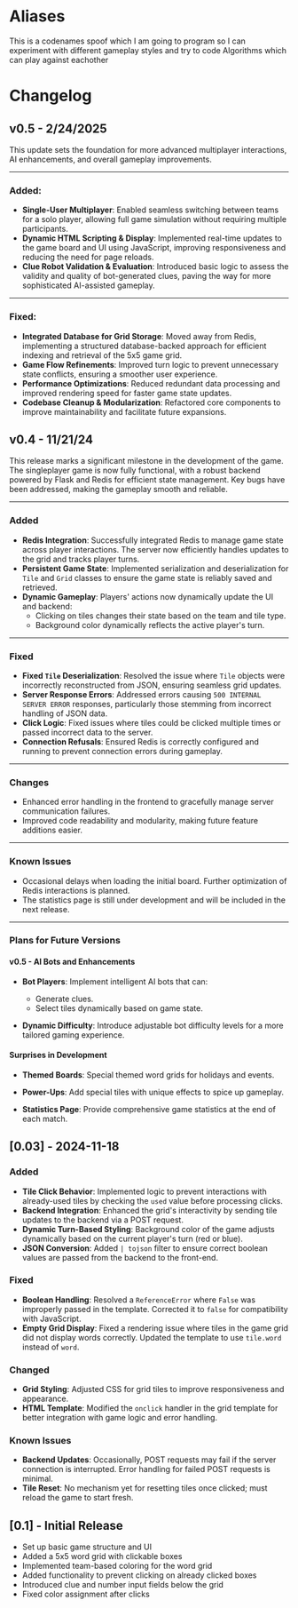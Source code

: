 # Aliases
This is a codenames spoof which I am going to program so I can experiment with different gameplay styles and try to code Algorithms which can play against eachother

# Changelog

## v0.5 - 2/24/2025
This update sets the foundation for more advanced multiplayer interactions, AI enhancements, and overall gameplay improvements.

---

### Added:
- **Single-User Multiplayer**: Enabled seamless switching between teams for a solo player, allowing full game simulation without requiring multiple participants.
- **Dynamic HTML Scripting & Display**: Implemented real-time updates to the game board and UI using JavaScript, improving responsiveness and reducing the need for page reloads.
- **Clue Robot Validation & Evaluation**: Introduced basic logic to assess the validity and quality of bot-generated clues, paving the way for more sophisticated AI-assisted gameplay.

--- 

### Fixed:

- **Integrated Database for Grid Storage**: Moved away from Redis, implementing a structured database-backed approach for efficient indexing and retrieval of the 5x5 game grid.
- **Game Flow Refinements**: Improved turn logic to prevent unnecessary state conflicts, ensuring a smoother user experience.
- **Performance Optimizations**: Reduced redundant data processing and improved rendering speed for faster game state updates.
- **Codebase Cleanup & Modularization**: Refactored core components to improve maintainability and facilitate future expansions.

## v0.4 - 11/21/24

This release marks a significant milestone in the development of the game. The singleplayer game is now fully functional, with a robust backend powered by Flask and Redis for efficient state management. Key bugs have been addressed, making the gameplay smooth and reliable.

---

### Added
- **Redis Integration**: Successfully integrated Redis to manage game state across player interactions. The server now efficiently handles updates to the grid and tracks player turns.
- **Persistent Game State**: Implemented serialization and deserialization for `Tile` and `Grid` classes to ensure the game state is reliably saved and retrieved.
- **Dynamic Gameplay**: Players' actions now dynamically update the UI and backend:
  - Clicking on tiles changes their state based on the team and tile type.
  - Background color dynamically reflects the active player's turn.

---

### Fixed
- **Fixed `Tile` Deserialization**: Resolved the issue where `Tile` objects were incorrectly reconstructed from JSON, ensuring seamless grid updates.
- **Server Response Errors**: Addressed errors causing `500 INTERNAL SERVER ERROR` responses, particularly those stemming from incorrect handling of JSON data.
- **Click Logic**: Fixed issues where tiles could be clicked multiple times or passed incorrect data to the server.
- **Connection Refusals**: Ensured Redis is correctly configured and running to prevent connection errors during gameplay.

---

### Changes
- Enhanced error handling in the frontend to gracefully manage server communication failures.
- Improved code readability and modularity, making future feature additions easier.

---

### Known Issues
- Occasional delays when loading the initial board. Further optimization of Redis interactions is planned.
- The statistics page is still under development and will be included in the next release.

---

### Plans for Future Versions
#### v0.5 - AI Bots and Enhancements
- **Bot Players**: Implement intelligent AI bots that can:
  - Generate clues.
  - Select tiles dynamically based on game state.
  
- **Dynamic Difficulty**: Introduce adjustable bot difficulty levels for a more tailored gaming experience.

#### Surprises in Development
- **Themed Boards**: Special themed word grids for holidays and events.
  
- **Power-Ups**: Add special tiles with unique effects to spice up gameplay.

- **Statistics Page**: Provide comprehensive game statistics at the end of each match.


## [0.03] - 2024-11-18

### Added
- **Tile Click Behavior**: Implemented logic to prevent interactions with already-used tiles by checking the `used` value before processing clicks.
- **Backend Integration**: Enhanced the grid's interactivity by sending tile updates to the backend via a POST request.
- **Dynamic Turn-Based Styling**: Background color of the game adjusts dynamically based on the current player's turn (red or blue).
- **JSON Conversion**: Added `| tojson` filter to ensure correct boolean values are passed from the backend to the front-end.

### Fixed
- **Boolean Handling**: Resolved a `ReferenceError` where `False` was improperly passed in the template. Corrected it to `false` for compatibility with JavaScript.
- **Empty Grid Display**: Fixed a rendering issue where tiles in the game grid did not display words correctly. Updated the template to use `tile.word` instead of `word`.

### Changed
- **Grid Styling**: Adjusted CSS for grid tiles to improve responsiveness and appearance.
- **HTML Template**: Modified the `onclick` handler in the grid template for better integration with game logic and error handling.

### Known Issues
- **Backend Updates**: Occasionally, POST requests may fail if the server connection is interrupted. Error handling for failed POST requests is minimal.
- **Tile Reset**: No mechanism yet for resetting tiles once clicked; must reload the game to start fresh.

## [0.1] - Initial Release
- Set up basic game structure and UI
- Added a 5x5 word grid with clickable boxes
- Implemented team-based coloring for the word grid
- Added functionality to prevent clicking on already clicked boxes
- Introduced clue and number input fields below the grid
- Fixed color assignment after clicks